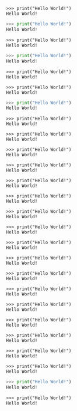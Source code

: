 
```pycon
>>> print("Hello World!")
Hello World!
```

```py 
>>> print("Hello World!")
Hello World!
```

```pycon 
>>> print("Hello World!")
Hello World!
```

```py 
>>> print("Hello World!")
Hello World!
```

```pycon 
>>> print("Hello World!")
Hello World!
```

```pycon 
>>> print("Hello World!")
Hello World!
```

```python 
>>> print("Hello World!")
Hello World!
```

```pycon 
>>> print("Hello World!")
Hello World!
```

```pycon 
>>> print("Hello World!")
Hello World!
```

```pycon 
>>> print("Hello World!")
Hello World!
```

```pycon 
>>> print("Hello World!")
Hello World!
```

```pycon 
>>> print("Hello World!")
Hello World!
```

```pycon 
>>> print("Hello World!")
Hello World!
```

```pycon 
>>> print("Hello World!")
Hello World!
```

```pycon 
>>> print("Hello World!")
Hello World!
```

```pycon 
>>> print("Hello World!")
Hello World!
```

```pycon 
>>> print("Hello World!")
Hello World!
```

```pycon 
>>> print("Hello World!")
Hello World!
```

```pycon 
>>> print("Hello World!")
Hello World!
```

```pycon 
>>> print("Hello World!")
Hello World!
```

```pycon 
>>> print("Hello World!")
Hello World!
```

```pycon 
>>> print("Hello World!")
Hello World!
```

```pycon 
>>> print("Hello World!")
Hello World!
```

```pycon 
>>> print("Hello World!")
Hello World!
```

```py 
>>> print("Hello World!")
Hello World!
```

```pycon 
>>> print("Hello World!")
Hello World!
```
